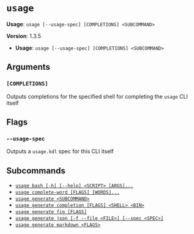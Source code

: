 # `usage`

**Usage**: `usage [--usage-spec] [COMPLETIONS] <SUBCOMMAND>`

**Version**: 1.3.5

- **Usage**: `usage [--usage-spec] [COMPLETIONS] <SUBCOMMAND>`

## Arguments

### `[COMPLETIONS]`

Outputs completions for the specified shell for completing the `usage` CLI itself

## Flags

### `--usage-spec`

Outputs a `usage.kdl` spec for this CLI itself

## Subcommands

- [`usage bash [-h] [--help] <SCRIPT> [ARGS]...`](cli/reference//bash.md)
- [`usage complete-word [FLAGS] [WORDS]...`](cli/reference//complete-word.md)
- [`usage generate <SUBCOMMAND>`](cli/reference//generate.md)
- [`usage generate completion [FLAGS] <SHELL> <BIN>`](cli/reference//generate/completion.md)
- [`usage generate fig [FLAGS]`](cli/reference//generate/fig.md)
- [`usage generate json [-f --file <FILE>] [--spec <SPEC>]`](cli/reference//generate/json.md)
- [`usage generate markdown <FLAGS>`](cli/reference//generate/markdown.md)
